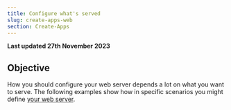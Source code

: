 ```yaml
---
title: Configure what's served
slug: create-apps-web
section: Create-Apps
---
```


**Last updated 27th November 2023**



## Objective  

How you should configure your web server depends a lot on what you want to serve.
The following examples show how in specific scenarios you might define [your web server](../app-reference.md#web).
